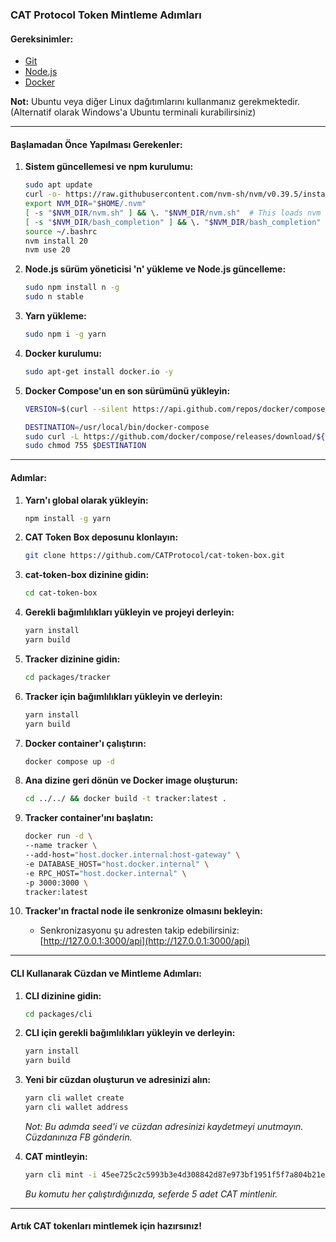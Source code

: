 
### CAT Protocol Token Mintleme Adımları

#### Gereksinimler:
- [Git](https://git-scm.com/downloads)
- [Node.js](https://nodejs.org/en/download)
- [Docker](https://docker.com/products/docker-desktop)

**Not:** Ubuntu veya diğer Linux dağıtımlarını kullanmanız gerekmektedir. (Alternatif olarak Windows'a Ubuntu terminali kurabilirsiniz)

---

#### Başlamadan Önce Yapılması Gerekenler:

1. **Sistem güncellemesi ve npm kurulumu:**
   ```bash
   sudo apt update
   curl -o- https://raw.githubusercontent.com/nvm-sh/nvm/v0.39.5/install.sh | bash
   export NVM_DIR="$HOME/.nvm"
   [ -s "$NVM_DIR/nvm.sh" ] && \. "$NVM_DIR/nvm.sh"  # This loads nvm
   [ -s "$NVM_DIR/bash_completion" ] && \. "$NVM_DIR/bash_completion"  # This loads nvm bash_completion
   source ~/.bashrc
   nvm install 20
   nvm use 20
   ```

2. **Node.js sürüm yöneticisi 'n' yükleme ve Node.js güncelleme:**
   ```bash
   sudo npm install n -g
   sudo n stable
   ```

3. **Yarn yükleme:**
   ```bash
   sudo npm i -g yarn
   ```

4. **Docker kurulumu:**
   ```bash
   sudo apt-get install docker.io -y
   ```

5. **Docker Compose'un en son sürümünü yükleyin:**
   ```bash
   VERSION=$(curl --silent https://api.github.com/repos/docker/compose/releases/latest | grep -Po '"tag_name": "\K.*\d')

   DESTINATION=/usr/local/bin/docker-compose
   sudo curl -L https://github.com/docker/compose/releases/download/${VERSION}/docker-compose-$(uname -s)-$(uname -m) -o $DESTINATION
   sudo chmod 755 $DESTINATION
   ```

---

#### Adımlar:

1. **Yarn'ı global olarak yükleyin:**
   ```bash
   npm install -g yarn
   ```

2. **CAT Token Box deposunu klonlayın:**
   ```bash
   git clone https://github.com/CATProtocol/cat-token-box.git
   ```

3. **cat-token-box dizinine gidin:**
   ```bash
   cd cat-token-box
   ```

4. **Gerekli bağımlılıkları yükleyin ve projeyi derleyin:**
   ```bash
   yarn install
   yarn build
   ```

5. **Tracker dizinine gidin:**
   ```bash
   cd packages/tracker
   ```

6. **Tracker için bağımlılıkları yükleyin ve derleyin:**
   ```bash
   yarn install
   yarn build
   ```

7. **Docker container'ı çalıştırın:**
   ```bash
   docker compose up -d
   ```

8. **Ana dizine geri dönün ve Docker image oluşturun:**
   ```bash
   cd ../../ && docker build -t tracker:latest .
   ```

9. **Tracker container'ını başlatın:**
   ```bash
   docker run -d \
   --name tracker \
   --add-host="host.docker.internal:host-gateway" \
   -e DATABASE_HOST="host.docker.internal" \
   -e RPC_HOST="host.docker.internal" \
   -p 3000:3000 \
   tracker:latest
   ```

10. **Tracker'ın fractal node ile senkronize olmasını bekleyin:**
    - Senkronizasyonu şu adresten takip edebilirsiniz: [http://127.0.0.1:3000/api](http://127.0.0.1:3000/api)

---

#### CLI Kullanarak Cüzdan ve Mintleme Adımları:

1. **CLI dizinine gidin:**
   ```bash
   cd packages/cli
   ```

2. **CLI için gerekli bağımlılıkları yükleyin ve derleyin:**
   ```bash
   yarn install
   yarn build
   ```

3. **Yeni bir cüzdan oluşturun ve adresinizi alın:**
   ```bash
   yarn cli wallet create
   yarn cli wallet address
   ```
   *Not: Bu adımda seed'i ve cüzdan adresinizi kaydetmeyi unutmayın. Cüzdanınıza FB gönderin.*

4. **CAT mintleyin:**
   ```bash
   yarn cli mint -i 45ee725c2c5993b3e4d308842d87e973bf1951f5f7a804b21e4dd964ecd12d6b_0 5 --fee-rate 250
   ```

   *Bu komutu her çalıştırdığınızda, seferde 5 adet CAT mintlenir.*

---

#### Artık CAT tokenları mintlemek için hazırsınız!
